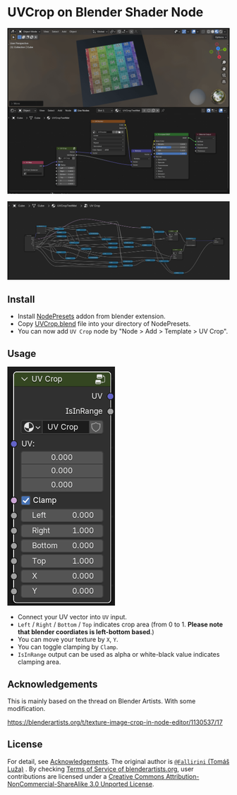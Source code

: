 # UVCrop on Blender Shader Node

![screenshot_usage](./screenshot_usage.png)

![screenshot_uvcrop](./screenshot_uvcrop.png)

## Install

- Install [NodePresets](https://extensions.blender.org/add-ons/node-presets/) addon from blender extension.
- Copy [UVCrop.blend](./UVCrop.blend) file into your directory of NodePresets.
- You can now add `UV Crop` node by "Node > Add > Template > UV Crop".

## Usage

![usage](./usage.png)

- Connect your UV vector into `UV` input.
- `Left` / `Right` / `Bottom` / `Top` indicates crop area (from 0 to 1. **Please note that blender coordiates is left-bottom based**.)
- You can move your texture by `X`, `Y`.
- You can toggle clamping by `Clamp`.
- `IsInRange` output can be used as alpha or white-black value indicates clamping area.

## Acknowledgements

This is mainly based on the thread on Blender Artists. With some modification.

https://blenderartists.org/t/texture-image-crop-in-node-editor/1130537/17

## License

For detail, see [Acknowledgements](#acknowledgements). The original author is [`@Fallirini` (Tomáš Luža)](https://blenderartists.org/u/Fallirini) . By checking [Terms of Service of blenderartists.org](https://blenderartists.org/tos), user contributions are licensed under a [Creative Commons Attribution-NonCommercial-ShareAlike 3.0 Unported License](https://creativecommons.org/licenses/by-nc-sa/3.0/deed.en).
